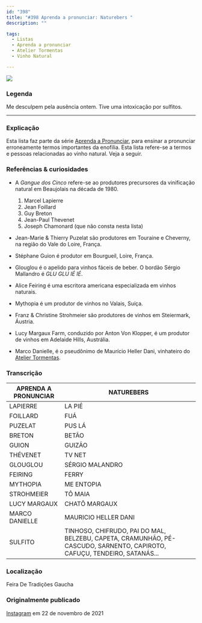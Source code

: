 ```yaml
---
id: "398"
title: "#398 Aprenda a pronunciar: Naturebers "
description: ""

tags:
  - Listas
  - Aprenda a pronunciar
  - Atelier Tormentas
  - Vinho Natural

---
```


![](https://bebiodicionario-com.s3.amazonaws.com/media/posts/202111/259508227_1069891833774230_4914665498698028710_n_17912439971310974.jpg)

### Legenda

Me desculpem pela ausência ontem. Tive uma intoxicação por sulfitos.

---

### Explicação

Esta lista faz parte da série [Aprenda a Pronunciar](/docs/tags/aprenda-a-pronunciar), para ensinar a pronunciar erroneamente termos importantes da enofilia. Esta lista refere-se a termos e pessoas relacionadas ao vinho natural. Veja a seguir.

### Referências & curiosidades
-  A *Gangue dos Cinco* refere-se ao produtores precursores da vinificação natural em Beaujolais na década de 1980.
    1. Marcel Lapierre
    2. Jean Foillard
    3. Guy Breton
    4. Jean-Paul Thevenet
    5. Joseph Chamonard (que não consta nesta lista)


- Jean-Marie & Thierry Puzelat são produtores em Touraine e Cheverny, na região do Vale do Loire, França.
- Stéphane Guion é produtor em Bourgueil, Loire, França.
- Glouglou é o apelido para vinhos fáceis de beber. O bordão Sérgio Mallandro é *GLU GLU IÉ IÉ*.
- Alice Feiring é uma escritora americana especializada em vinhos naturais.
- Mythopia é um produtor de vinhos no Valais, Suíça.
- Franz & Christine Strohmeier são produtores de vinhos em Steiermark, Áustria.
- Lucy Margaux Farm, conduzido por Anton Von Klopper, é um produtor de vinhos em Adelaide Hills, Austrália.
- Marco Danielle, é o pseudônimo de Maurício Heller Dani, vinhateiro do [Atelier Tormentas](/docs/tags/atelier-tormentas).


### Transcrição

|APRENDA A PRONUNCIAR|NATUREBERS|
|----|----|
|LAPIERRE|LA PIÉ|
|FOILLARD|FUÁ
|PUZELAT|PUS LÁ
|BRETON|BETÃO
|GUION|GUIZÃO
|THÉVENET|TV NET
|GLOUGLOU|SÉRGIO MALANDRO
|FEIRING|FERRY
|MYTHOPIA|ME ENTOPIA
|STROHMEIER|TÔ MAIA
|LUCY MARGAUX|CHATÔ MARGAUX
|MARCO DANIELLE|MAURICIO HELLER DANI
|SULFITO|TINHOSO, CHIFRUDO, PAI DO MAL, BELZEBU, CAPETA, CRAMUNHÃO, PÉ-CASCUDO, SARNENTO, CAPIROTO, CAFUÇU, TENDEIRO, SATANÁS...


















### Localização

Feira De Tradições Gaucha

### Originalmente publicado

[Instagram](https://www.instagram.com/p/CWliRo-Lh3L/) em 22 de novembro de 2021
